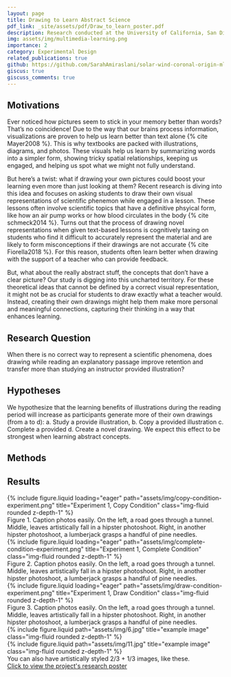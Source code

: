 ```yaml
---
layout: page
title: Drawing to Learn Abstract Science
pdf_link: _site/assets/pdf/Draw_to_learn_poster.pdf
description: Research conducted at the University of California, San Diego at the [LIME Lab](https://www.lime-lab-ucsd.com) between 2018 and 2020.
img: assets/img/multimedia-learning.png
importance: 2
category: Experimental Design
related_publications: true
github: https://github.com/SarahAmiraslani/solar-wind-coronal-origin-ml
giscus: true
giscuss_comments: true
---
```


## Motivations

Ever noticed how pictures seem to stick in your memory better than words? That’s no coincidence! Due to the way that our brains process information, visualizations are proven to help us learn better than text alone {% cite Mayer2008 %}. This is why textbooks are packed with illustrations, diagrams, and photos. These visuals help us learn by summarizing words into a simpler form, showing tricky spatial relationships, keeping us engaged, and helping us spot what we might not fully understand.

But here’s a twist: what if drawing your own pictures could boost your learning even more than just looking at them? Recent research is diving into this idea and focuses on asking students to draw their own visual representations of scientific phenemon while engaged in a lesson. These lessons often involve scientific topics that have a definitive phsyical form, like how an air pump works or how blood circulates in the body {% cite schmeck2014 %}. Turns out that the process of drawing novel representations when given text-based lessons is cognitively taxing on students who find it difficult to accurately represent the material and are likely to form misconceptions if their drawings are not accurate {% cite Fiorella2018 %}. For this reason, students often learn better when drawing with the support of a teacher who can provide feedback.

But, what about the really abstract stuff, the concepts that don’t have a clear picture? Our study is digging into this uncharted territory. For these theoretical ideas that cannot be defined by a correct visual representation, it might not be as crucial for students to draw exactly what a teacher would. Instead, creating their own drawings might help them make more personal and meaningful connections, capturing their thinking in a way that enhances learning.

## Research Question

When there is no correct way to represent a scientific phenomena, does
drawing while reading an explanatory passage improve retention and
transfer more than studying an instructor provided illustration?

## Hypotheses

We hypothesize that the learning benefits of illustrations during the reading period will increase as participants generate more of their own drawings (from a to d): a. Study a provide illustration, b. Copy a provided illustration c. Complete a provided d. Create a novel drawing. We expect this effect to be strongest when learning abstract concepts.

## Methods

## Results

<div class="row">
    <div class="col-sm mt-3 mt-md-0">
        {% include figure.liquid loading="eager" path="assets/img/copy-condition-experiment.png" title="Experiment 1, Copy Condition" class="img-fluid rounded z-depth-1" %}
    </div>
    <div class="caption">
    Figure 1. Caption photos easily. On the left, a road goes through a tunnel. Middle, leaves artistically fall in a hipster photoshoot. Right, in another hipster photoshoot, a lumberjack grasps a handful of pine needles.
</div>
</div>
<div class="row">
    <div class="col-sm mt-3 mt-md-0">
        {% include figure.liquid loading="eager" path="assets/img/complete-condition-experiment.png" title="Experiment 1, Complete Condition" class="img-fluid rounded z-depth-1" %}
    </div>
    <div class="caption">
    Figure 2. Caption photos easily. On the left, a road goes through a tunnel. Middle, leaves artistically fall in a hipster photoshoot. Right, in another hipster photoshoot, a lumberjack grasps a handful of pine needles.
</div>
</div>
<div class="row">
    <div class="col-sm mt-3 mt-md-0">
        {% include figure.liquid loading="eager" path="assets/img/draw-condition-experiment.png" title="Experiment 1, Draw Condition" class="img-fluid rounded z-depth-1" %}
    </div>
    <div class="caption">
    Figure 3. Caption photos easily. On the left, a road goes through a tunnel. Middle, leaves artistically fall in a hipster photoshoot. Right, in another hipster photoshoot, a lumberjack grasps a handful of pine needles.
</div>

<div class="row justify-content-sm-center">
    <div class="col-sm-8 mt-3 mt-md-0">
        {% include figure.liquid path="assets/img/6.jpg" title="example image" class="img-fluid rounded z-depth-1" %}
    </div>
    <div class="col-sm-4 mt-3 mt-md-0">
        {% include figure.liquid path="assets/img/11.jpg" title="example image" class="img-fluid rounded z-depth-1" %}
    </div>
</div>
<div class="caption">
    You can also have artistically styled 2/3 + 1/3 images, like these.
</div>

<div class="alert alert-success" role="alert">
  <a href="{{ page.pdf_link }}">Click to view the project's research poster</a>
</div>
